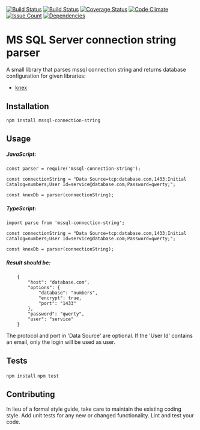 [![Build Status](https://travis-ci.org/nsc-c-park/mssql-connection-string.svg?branch=master)](https://travis-ci.org/nsc-c-park/mssql-connection-string)
[![Build Status](https://ci.appveyor.com/api/projects/status/7fvfnini6t2kd7q7?svg=true)](https://ci.appveyor.com/project/jczas/mssql-connection-string)
[![Coverage Status](https://coveralls.io/repos/github/nsc-c-park/mssql-connection-string/badge.svg?branch=master)](https://coveralls.io/github/nsc-c-park/mssql-connection-string?branch=master)
[![Code Climate](https://codeclimate.com/github/nsc-c-park/mssql-connection-string.svg?branch=master)](https://codeclimate.com/github/nsc-c-park/mssql-connection-string?branch=master)
[![Issue Count](https://codeclimate.com/github/nsc-c-park/mssql-connection-string/badges/issue_count.svg)](https://codeclimate.com/github/nsc-c-park/mssql-connection-string)
[![Dependencies](https://david-dm.org/nsc-c-park/mssql-connection-string.svg)](https://github.com/nsc-c-park/mssql-connection-string)

MS SQL Server connection string parser
=========

A small library that parses mssql connection string and returns database configuration for given libraries:
* [knex](http://knexjs.org/)

## Installation

  `npm install mssql-connection-string`

## Usage

##### JavaScript:

    const parser = require('mssql-connection-string');

    const connectionString = "Data Source=tcp:database.com,1433;Initial Catalog=numbers;User Id=service@database.com;Password=qwerty;";

    const knexDb = parser(connectionString);

##### TypeScript:

    import parse from 'mssql-connection-string';

    const connectionString = "Data Source=tcp:database.com,1433;Initial Catalog=numbers;User Id=service@database.com;Password=qwerty;";

    const knexDb = parser(connectionString);

##### Result should be:

        {
            "host": "database.com",
            "options": {
                "database": "numbers",
                "encrypt": true,
                "port": "1433"
            },
            "password": "qwerty",
            "user": "service"
        }

The protocol and port in 'Data Source' are optional. If the 'User Id' contains an email, only the login will be used as user.

## Tests
  `npm install`
  `npm test`

## Contributing

In lieu of a formal style guide, take care to maintain the existing coding style. Add unit tests for any new or changed functionality. Lint and test your code.
